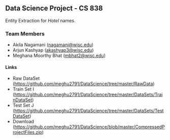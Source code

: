## Data Science Project - CS 838

Entity Extraction for *Hotel* names.

### Team Members
- Akila Nagamani (nagamani@wisc.edu)
- Arjun Kashyap (akashyap3@wisc.edu)
- Meghana Moorthy Bhat (mbhat2@wisc.edu)

#### Links
- Raw DataSet (https://github.com/meghu2791/DataScience/tree/master/RawData)
- Train Set I (https://github.com/meghu2791/DataScience/tree/master/DataSets/TrainDataSet)
- Test Set J (https://github.com/meghu2791/DataScience/tree/master/DataSets/TestDataSet)
- Download (https://github.com/meghu2791/DataScience/blob/master/CompressedProjectFiles.zip)

